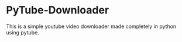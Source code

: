 # PyTube-Downloader

This is a simple youtube video downloader made completely in python using pytube. 

